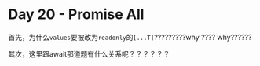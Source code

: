 # Day 20 - Promise All

首先，为什么`values`要被改为`readonly`的`[...T]`?????????why ???? why??????

其次，这里跟await那道题有什么关系呢？？？？？？